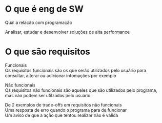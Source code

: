 # O que é eng de SW
  Qual a relação com programação<br>
  
  Analisar, estudar e desenvolver soluções de alta performance<br>

# O que são requisitos
  Funcionais<br>
    Os requisitos funcionais são os que serão utilizados pelo usuário para consultar, alterar ou adicionar infomações por exemplo<br>

  Não funcionais<br>
    Os requisitos não funcionais são aqueles que são utilizados pelo programa, mas não podem ser utilzados pelo usuário<br>

  De 2 exemplos de trade-offs em requisitos não funcionais<br>
    Uma resposta de erro quando o programa para de funcionar<br>
    Um aviso de que a ação que tentou realizar não é válida<br>
